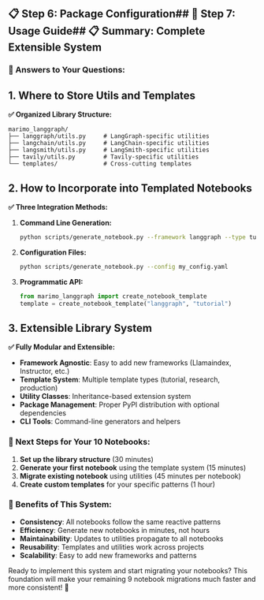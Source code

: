 ## **📋 Step 6: Package Configuration**## **🎯 Step 7: Usage Guide**## **📋 Summary: Complete Extensible System**

### **🎯 Answers to Your Questions:**

## **1. Where to Store Utils and Templates**

**✅ Organized Library Structure:**
```
marimo_langgraph/
├── langgraph/utils.py     # LangGraph-specific utilities
├── langchain/utils.py     # LangChain-specific utilities  
├── langsmith/utils.py     # LangSmith-specific utilities
├── tavily/utils.py        # Tavily-specific utilities
└── templates/             # Cross-cutting templates
```

## **2. How to Incorporate into Templated Notebooks**

**✅ Three Integration Methods:**

1. **Command Line Generation:**
   ```bash
   python scripts/generate_notebook.py --framework langgraph --type tutorial --title "My Tutorial"
   ```

2. **Configuration Files:**
   ```bash
   python scripts/generate_notebook.py --config my_config.yaml
   ```

3. **Programmatic API:**
   ```python
   from marimo_langgraph import create_notebook_template
   template = create_notebook_template("langgraph", "tutorial")
   ```

## **3. Extensible Library System**

**✅ Fully Modular and Extensible:**

- **Framework Agnostic**: Easy to add new frameworks (Llamaindex, Instructor, etc.)
- **Template System**: Multiple template types (tutorial, research, production)
- **Utility Classes**: Inheritance-based extension system
- **Package Management**: Proper PyPI distribution with optional dependencies
- **CLI Tools**: Command-line generators and helpers

### **🚀 Next Steps for Your 10 Notebooks:**

1. **Set up the library structure** (30 minutes)
2. **Generate your first notebook** using the template system (15 minutes)  
3. **Migrate existing notebook** using utilities (45 minutes per notebook)
4. **Create custom templates** for your specific patterns (1 hour)

### **🎯 Benefits of This System:**

- **Consistency**: All notebooks follow the same reactive patterns
- **Efficiency**: Generate new notebooks in minutes, not hours
- **Maintainability**: Updates to utilities propagate to all notebooks
- **Reusability**: Templates and utilities work across projects
- **Scalability**: Easy to add new frameworks and patterns

Ready to implement this system and start migrating your notebooks? This foundation will make your remaining 9 notebook migrations much faster and more consistent! 🚀
